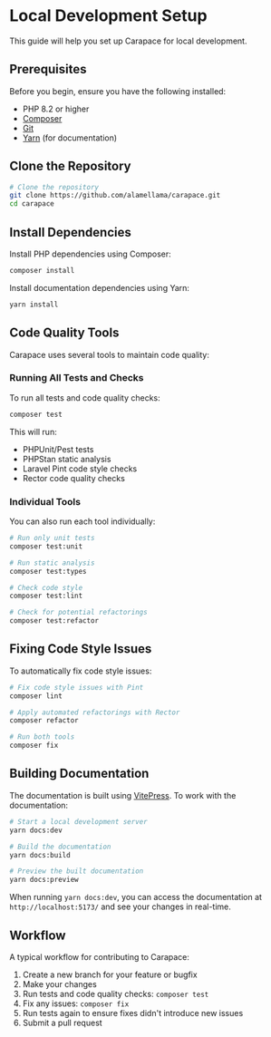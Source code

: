 # Local Development Setup

This guide will help you set up Carapace for local development.

## Prerequisites

Before you begin, ensure you have the following installed:

- PHP 8.2 or higher
- [Composer](https://getcomposer.org/)
- [Git](https://git-scm.com/)
- [Yarn](https://yarnpkg.com/) (for documentation)

## Clone the Repository

```bash
# Clone the repository
git clone https://github.com/alamellama/carapace.git
cd carapace
```

## Install Dependencies

Install PHP dependencies using Composer:

```bash
composer install
```

Install documentation dependencies using Yarn:

```bash
yarn install
```

## Code Quality Tools

Carapace uses several tools to maintain code quality:

### Running All Tests and Checks

To run all tests and code quality checks:

```bash
composer test
```

This will run:
- PHPUnit/Pest tests
- PHPStan static analysis
- Laravel Pint code style checks
- Rector code quality checks

### Individual Tools

You can also run each tool individually:

```bash
# Run only unit tests
composer test:unit

# Run static analysis
composer test:types

# Check code style
composer test:lint

# Check for potential refactorings
composer test:refactor
```

## Fixing Code Style Issues

To automatically fix code style issues:

```bash
# Fix code style issues with Pint
composer lint

# Apply automated refactorings with Rector
composer refactor

# Run both tools
composer fix
```

## Building Documentation

The documentation is built using [VitePress](https://vitepress.dev/). To work with the documentation:

```bash
# Start a local development server
yarn docs:dev

# Build the documentation
yarn docs:build

# Preview the built documentation
yarn docs:preview
```

When running `yarn docs:dev`, you can access the documentation at `http://localhost:5173/` and see your changes in real-time.

## Workflow

A typical workflow for contributing to Carapace:

1. Create a new branch for your feature or bugfix
2. Make your changes
3. Run tests and code quality checks: `composer test`
4. Fix any issues: `composer fix`
5. Run tests again to ensure fixes didn't introduce new issues
6. Submit a pull request
